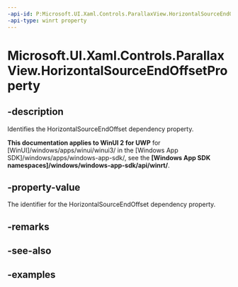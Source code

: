 ```yaml
---
-api-id: P:Microsoft.UI.Xaml.Controls.ParallaxView.HorizontalSourceEndOffsetProperty
-api-type: winrt property
---
```

<!-- Property syntax.
public DependencyProperty HorizontalSourceEndOffsetProperty { get; }
-->

# Microsoft.UI.Xaml.Controls.ParallaxView.HorizontalSourceEndOffsetProperty


## -description

Identifies the HorizontalSourceEndOffset dependency property.


**This documentation applies to WinUI 2 for UWP** for [WinUI]/windows/apps/winui/winui3/ in the [Windows App SDK]/windows/apps/windows-app-sdk/, see the **[Windows App SDK namespaces]/windows/windows-app-sdk/api/winrt/**.

## -property-value

The identifier for the HorizontalSourceEndOffset dependency property.


## -remarks


## -see-also


## -examples


